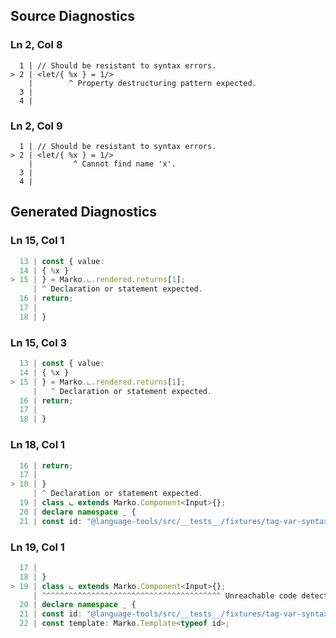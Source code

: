 ## Source Diagnostics
### Ln 2, Col 8
```marko
  1 | // Should be resistant to syntax errors.
> 2 | <let/{ %x } = 1/>
    |        ^ Property destructuring pattern expected.
  3 |
  4 |
```

### Ln 2, Col 9
```marko
  1 | // Should be resistant to syntax errors.
> 2 | <let/{ %x } = 1/>
    |         ^ Cannot find name 'x'.
  3 |
  4 |
```

## Generated Diagnostics
### Ln 15, Col 1
```ts
  13 | const { value:
  14 | { %x }
> 15 | } = Marko.ட.rendered.returns[1];
     | ^ Declaration or statement expected.
  16 | return;
  17 |
  18 | }
```

### Ln 15, Col 3
```ts
  13 | const { value:
  14 | { %x }
> 15 | } = Marko.ட.rendered.returns[1];
     |   ^ Declaration or statement expected.
  16 | return;
  17 |
  18 | }
```

### Ln 18, Col 1
```ts
  16 | return;
  17 |
> 18 | }
     | ^ Declaration or statement expected.
  19 | class ட extends Marko.Component<Input>{};
  20 | declare namespace ˍ {
  21 | const id: "@language-tools/src/__tests__/fixtures/tag-var-syntax-error/index.marko";
```

### Ln 19, Col 1
```ts
  17 |
  18 | }
> 19 | class ட extends Marko.Component<Input>{};
     | ^^^^^^^^^^^^^^^^^^^^^^^^^^^^^^^^^^^^^^^^ Unreachable code detected.
  20 | declare namespace ˍ {
  21 | const id: "@language-tools/src/__tests__/fixtures/tag-var-syntax-error/index.marko";
  22 | const template: Marko.Template<typeof id>;
```


